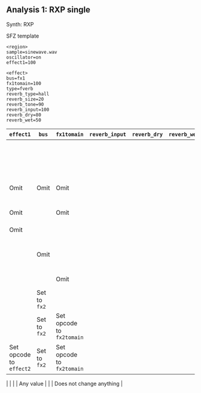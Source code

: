 ## Analysis 1: RXP single

Synth: RXP

SFZ template
```
<region>
sample=sinewave.wav
oscillator=on
effect1=100

<effect>
bus=fx1
fx1tomain=100
type=fverb
reverb_type=hall
reverb_size=20
reverb_tone=90
reverb_input=100
reverb_dry=80
reverb_wet=50
```

| `effect1`  | `bus` | `fx1tomain` | `reverb_input` | `reverb_dry` | `reverb_wet` | *Result*        |
| ---------- | ----- | ----------- | -------------- | ------------ | ------------ | --------------- |
|            |       |             |                |              |              | Effect is heard (high volume) |
| Omit       | Omit  | Omit        |                |              |              | Effect is heard (moderate volume) |
| Omit       |       | Omit        |                |              |              | Effect is not heard |
| Omit       |       |             |                |              |              | Effect is not heard |
|            | Omit  |             |                |              |              | Effect is heard (high volume) |
|            |       | Omit        |                |              |              | Effect is not heard |
|            | Set to `fx2`  |             |                |              |              | Effect is not heard |
|            | Set to `fx2`  | Set opcode to `fx2tomain` |                |              |              | Effect is not heard |
| Set opcode to `effect2` | Set to `fx2`  | Set opcode to `fx2tomain` |                |              |              | Effect is heard (high volume) |

|            |       |             | Any value |              |              | Does not change anything |
